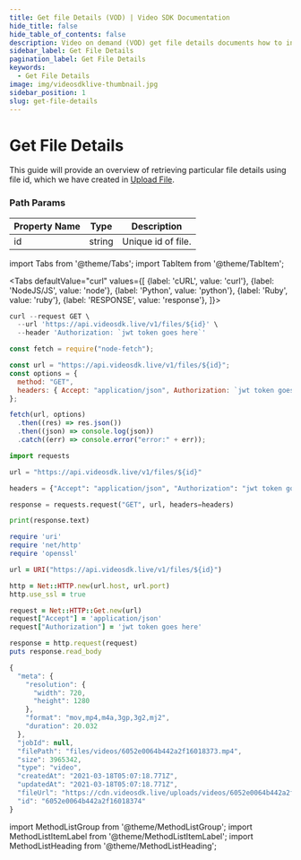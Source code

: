 ```yaml
---
title: Get file Details (VOD) | Video SDK Documentation
hide_title: false
hide_table_of_contents: false
description: Video on demand (VOD) get file details documents how to interact with the video encoding API It's our go-to reference whether you're just getting started.
sidebar_label: Get File Details
pagination_label: Get File Details
keywords:
  - Get File Details
image: img/videosdklive-thumbnail.jpg
sidebar_position: 1
slug: get-file-details
---
```


# Get File Details

This guide will provide an overview of retrieving particular file details using file id, which we have created in [Upload File](/docs/guide/video-on-demand/features/upload-file).

### Path Params

| Property Name | Type   | Description        |
| ------------- | ------ | ------------------ |
| id            | string | Unique id of file. |

import Tabs from '@theme/Tabs';
import TabItem from '@theme/TabItem';

<Tabs
defaultValue="curl"
values={[
{label: 'cURL', value: 'curl'},
{label: 'NodeJS/JS', value: 'node'},
{label: 'Python', value: 'python'},
{label: 'Ruby', value: 'ruby'},
{label: 'RESPONSE', value: 'response'},
]}>
<TabItem value="curl">

```js
curl --request GET \
  --url 'https://api.videosdk.live/v1/files/${id}' \
  --header 'Authorization: `jwt token goes here`'
```

</TabItem>
<TabItem value="node">

```js
const fetch = require("node-fetch");

const url = "https://api.videosdk.live/v1/files/${id}";
const options = {
  method: "GET",
  headers: { Accept: "application/json", Authorization: `jwt token goes here` },
};

fetch(url, options)
  .then((res) => res.json())
  .then((json) => console.log(json))
  .catch((err) => console.error("error:" + err));
```

</TabItem>
<TabItem value="python">

```python
import requests

url = "https://api.videosdk.live/v1/files/${id}"

headers = {"Accept": "application/json", "Authorization": "jwt token goes here"}

response = requests.request("GET", url, headers=headers)

print(response.text)
```

</TabItem>
<TabItem value="ruby">

```ruby
require 'uri'
require 'net/http'
require 'openssl'

url = URI("https://api.videosdk.live/v1/files/${id}")

http = Net::HTTP.new(url.host, url.port)
http.use_ssl = true

request = Net::HTTP::Get.new(url)
request["Accept"] = 'application/json'
request["Authorization"] = 'jwt token goes here'

response = http.request(request)
puts response.read_body
```

</TabItem>
<TabItem value="response">

```js
{
  "meta": {
    "resolution": {
      "width": 720,
      "height": 1280
    },
    "format": "mov,mp4,m4a,3gp,3g2,mj2",
    "duration": 20.032
  },
  "jobId": null,
  "filePath": "files/videos/6052e0064b442a2f16018373.mp4",
  "size": 3965342,
  "type": "video",
  "createdAt": "2021-03-18T05:07:18.771Z",
  "updatedAt": "2021-03-18T05:07:18.771Z",
  "fileUrl": "https://cdn.videosdk.live/uploads/videos/6052e0064b442a2f16018373.mp4",
  "id": "6052e0064b442a2f16018374"
}
```

</TabItem>
</Tabs>

import MethodListGroup from '@theme/MethodListGroup';
import MethodListItemLabel from '@theme/MethodListItemLabel';
import MethodListHeading from '@theme/MethodListHeading';

<MethodListGroup>
  <MethodListItemLabel  description="Response Body" >
    <MethodListGroup>
      <MethodListHeading heading="parameters" />
      <MethodListItemLabel name="id"  type={"string"}  description="Unique identifier of file." />
      <MethodListItemLabel name="type"  type={"string"}  description="type of file uploaded video or image." />
      <MethodListItemLabel name="size"  type={"number"}  description="size of uploaded file(in bytes)." />
      <MethodListItemLabel name="meta"  type={"object"}  description="information about uploaded file such as resolution, format, etc." />
        <MethodListItemLabel name="fileUrl"  type={"string"}  description="The url where the video is stored." />
        <MethodListItemLabel name="user" type={"object"} description="user info such as email, name and id of the user."/>
    </MethodListGroup>
  </MethodListItemLabel>
</MethodListGroup>
